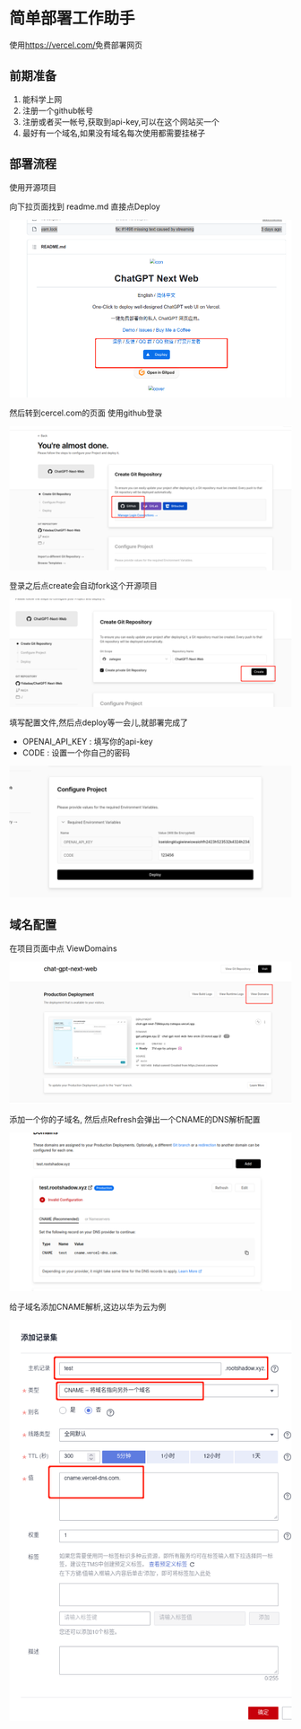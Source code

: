 # 简单部署工作助手
使用<https://vercel.com/>免费部署网页

## 前期准备
1. 能科学上网
2. 注册一个github帐号
3. 注册或者买一帐号,获取到api-key,可以在这个网站买一个
4. 最好有一个域名,如果没有域名每次使用都需要挂梯子

## 部署流程

 使用开源项目


向下拉页面找到 readme.md 直接点Deploy

![Deplop](img/deploy.png)

然后转到cercel.com的页面 使用github登录

![github_login](img/vercel_login.png)

登录之后点create会自动fork这个开源项目

![create](img/vercel_create.png)

填写配置文件,然后点deploy等一会儿,就部署完成了

*  OPENAI_API_KEY   :   填写你的api-key
*  CODE             :   设置一个你自己的密码

![conf](img/vercel_conf.png)

## 域名配置

在项目页面中点 ViewDomains

![](img/view_domains.png)

添加一个你的子域名, 然后点Refresh会弹出一个CNAME的DNS解析配置

![](img/domain_conf.png)

给子域名添加CNAME解析,这边以华为云为例

![](img/dns.png)